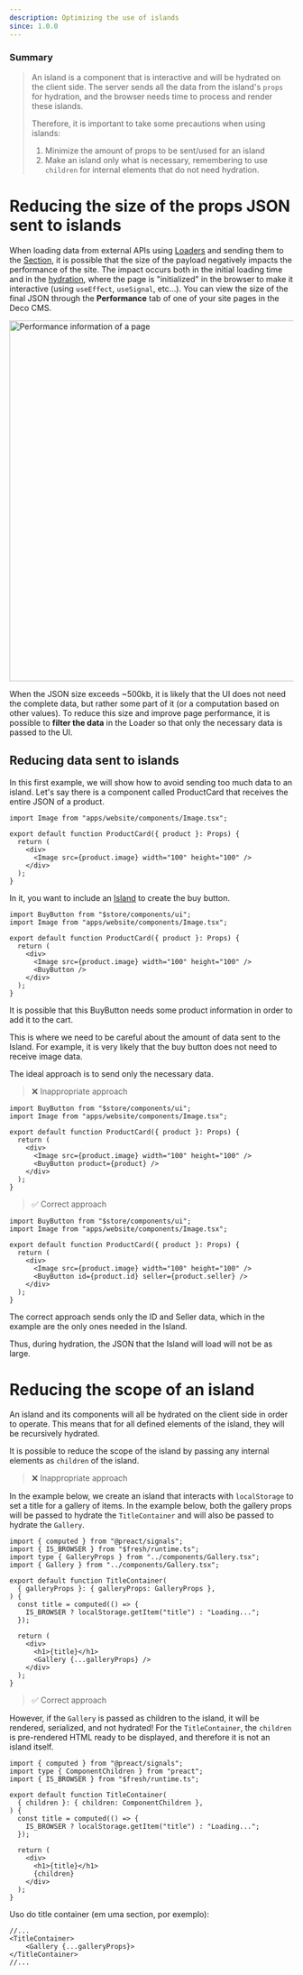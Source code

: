 ```yaml
---
description: Optimizing the use of islands
since: 1.0.0
---
```


### Summary

> An island is a component that is interactive and will be hydrated on the
> client side. The server sends all the data from the island's `props` for
> hydration, and the browser needs time to process and render these islands.
>
> Therefore, it is important to take some precautions when using islands:
>
> 1. Minimize the amount of props to be sent/used for an island
> 2. Make an island only what is necessary, remembering to use `children` for
>    internal elements that do not need hydration.

# Reducing the size of the props JSON sent to islands

When loading data from external APIs using [Loaders](/docs/en/concepts/loader)
and sending them to the [Section](/docs/en/concepts/section), it is possible
that the size of the payload negatively impacts the performance of the site. The
impact occurs both in the initial loading time and in the
[hydration](https://blog.saeloun.com/2021/12/16/hydration/), where the page is
"initialized" in the browser to make it interactive (using `useEffect`,
`useSignal`, etc...). You can view the size of the final JSON through the
**Performance** tab of one of your site pages in the Deco CMS.

<img width="640" alt="Performance information of a page" src="/docs/performance/performance-tab.png">

When the JSON size exceeds ~500kb, it is likely that the UI does not need the
complete data, but rather some part of it (or a computation based on other
values). To reduce this size and improve page performance, it is possible to
**filter the data** in the Loader so that only the necessary data is passed to
the UI.

## Reducing data sent to islands

In this first example, we will show how to avoid sending too much data to an
island. Let's say there is a component called ProductCard that receives the
entire JSON of a product.

```tsx
import Image from "apps/website/components/Image.tsx";

export default function ProductCard({ product }: Props) {
  return (
    <div>
      <Image src={product.image} width="100" height="100" />
    </div>
  );
}
```

In it, you want to include an
[Island](https://fresh.deno.dev/docs/concepts/islands) to create the buy button.

```tsx
import BuyButton from "$store/components/ui";
import Image from "apps/website/components/Image.tsx";

export default function ProductCard({ product }: Props) {
  return (
    <div>
      <Image src={product.image} width="100" height="100" />
      <BuyButton />
    </div>
  );
}
```

It is possible that this BuyButton needs some product information in order to
add it to the cart.

This is where we need to be careful about the amount of data sent to the Island.
For example, it is very likely that the buy button does not need to receive
image data.

The ideal approach is to send only the necessary data.

> ❌ Inappropriate approach

```tsx
import BuyButton from "$store/components/ui";
import Image from "apps/website/components/Image.tsx";

export default function ProductCard({ product }: Props) {
  return (
    <div>
      <Image src={product.image} width="100" height="100" />
      <BuyButton product={product} />
    </div>
  );
}
```

> ✅ Correct approach

```tsx
import BuyButton from "$store/components/ui";
import Image from "apps/website/components/Image.tsx";

export default function ProductCard({ product }: Props) {
  return (
    <div>
      <Image src={product.image} width="100" height="100" />
      <BuyButton id={product.id} seller={product.seller} />
    </div>
  );
}
```

The correct approach sends only the ID and Seller data, which in the example are
the only ones needed in the Island.

Thus, during hydration, the JSON that the Island will load will not be as large.

# Reducing the scope of an island

An island and its components will all be hydrated on the client side in order to
operate. This means that for all defined elements of the island, they will be
recursively hydrated.

It is possible to reduce the scope of the island by passing any internal
elements as `children` of the island.

> ❌ Inappropriate approach

In the example below, we create an island that interacts with `localStorage` to
set a title for a gallery of items. In the example below, both the gallery props
will be passed to hydrate the `TitleContainer` and will also be passed to
hydrate the `Gallery`.

```tsx
import { computed } from "@preact/signals";
import { IS_BROWSER } from "$fresh/runtime.ts";
import type { GalleryProps } from "../components/Gallery.tsx";
import { Gallery } from "../components/Gallery.tsx";

export default function TitleContainer(
  { galleryProps }: { galleryProps: GalleryProps },
) {
  const title = computed(() => {
    IS_BROWSER ? localStorage.getItem("title") : "Loading...";
  });

  return (
    <div>
      <h1>{title}</h1>
      <Gallery {...galleryProps} />
    </div>
  );
}
```

> ✅ Correct approach

However, if the `Gallery` is passed as children to the island, it will be
rendered, serialized, and not hydrated! For the `TitleContainer`, the `children`
is pre-rendered HTML ready to be displayed, and therefore it is not an island
itself.

```tsx
import { computed } from "@preact/signals";
import type { ComponentChildren } from "preact";
import { IS_BROWSER } from "$fresh/runtime.ts";

export default function TitleContainer(
  { children }: { children: ComponentChildren },
) {
  const title = computed(() => {
    IS_BROWSER ? localStorage.getItem("title") : "Loading...";
  });

  return (
    <div>
      <h1>{title}</h1>
      {children}
    </div>
  );
}
```

Uso do title container (em uma section, por exemplo):

```tsx
//...
<TitleContainer>
    <Gallery {...galleryProps}>
</TitleContainer>
//...
```
